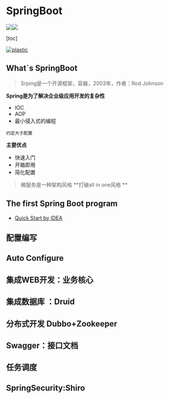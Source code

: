 # SpringBoot 

![](https://gitee.com/zbsilent/imag/raw/master/root/github.svg)[![](https://img.shields.io/badge/SpringBoot-zbsilent-brightgreen)](Https://github.com/zbsilent)

[toc]

[![plastic](https://shields.io/badge/style-plastic-green?logo=appveyor&style=plastic)]()

## What`s SpringBoot



> Srping是一个开源框架，容器，2003年，作者：Rod Johnson

**Spring是为了解决企业级应用开发的复杂性**

- IOC
- AOP
- 最小侵入式的编程

`约定大于配置` 



**主要优点**

* 快速入门
* 开箱即用
* 简化配置



> 微服务是一种架构风格 **打破all in one风格 ** 



## The first Spring Boot program



* [Quick Start by IDEA](https://start.spring.io)









## 配置编写

## Auto Configure

## 集成WEB开发：业务核心

## 集成数据库 ：Druid

## 分布式开发 Dubbo+Zookeeper

## Swagger：接口文档

## 任务调度

## SpringSecurity:Shiro



